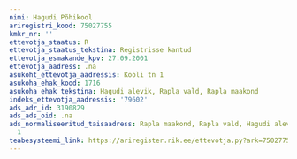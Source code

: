 ```yaml
---
nimi: Hagudi Põhikool
ariregistri_kood: 75027755
kmkr_nr: ''
ettevotja_staatus: R
ettevotja_staatus_tekstina: Registrisse kantud
ettevotja_esmakande_kpv: 27.09.2001
ettevotja_aadress: .na
asukoht_ettevotja_aadressis: Kooli tn 1
asukoha_ehak_kood: 1716
asukoha_ehak_tekstina: Hagudi alevik, Rapla vald, Rapla maakond
indeks_ettevotja_aadressis: '79602'
ads_adr_id: 3190829
ads_ads_oid: .na
ads_normaliseeritud_taisaadress: Rapla maakond, Rapla vald, Hagudi alevik, Kooli tn
  1
teabesysteemi_link: https://ariregister.rik.ee/ettevotja.py?ark=75027755&ref=rekvisiidid
---
```

